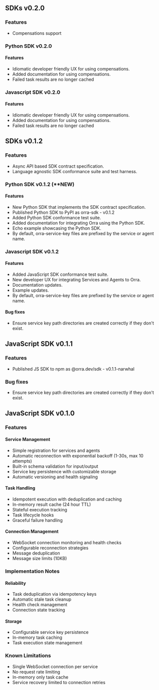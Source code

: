 ## SDKs v0.2.0

### Features
- Compensations support

### Python SDK v0.2.0

#### Features
- Idiomatic developer friendly UX for using compensations.
- Added documentation for using compensations.
- Failed task results are no longer cached

### Javascript SDK v0.2.0

#### Features
- Idiomatic developer friendly UX for using compensations.
- Added documentation for using compensations.
- Failed task results are no longer cached

## SDKs v0.1.2

### Features
- Async API based SDK contract specification.
- Language agnostic SDK conformance suite and test harness.

### Python SDK v0.1.2 (**NEW)

#### Features
- New Python SDK that implements the SDK contract specification.
- Published Python SDK to PyPI as orra-sdk - v0.1.2
- Added Python SDK conformance test suite.
- Added documentation for integrating Orra using the Python SDK.
- Echo example showcasing the Python SDK.
- By default, orra-service-key files are prefixed by the service or agent name.

### Javascript SDK v0.1.2

#### Features
- Added JavaScript SDK conformance test suite.
- New developer UX for integrating Services and Agents to Orra.
- Documentation updates.
- Example updates.
- By default, orra-service-key files are prefixed by the service or agent name.

#### Bug fixes
- Ensure service key path directories are created correctly if they don't exist.

## JavaScript SDK v0.1.1

### Features
- Published JS SDK to npm as @orra.dev/sdk - v0.1.1-narwhal

### Bug fixes
- Ensure service key path directories are created correctly if they don't exist.

## JavaScript SDK v0.1.0

### Features

#### Service Management
- Simple registration for services and agents
- Automatic reconnection with exponential backoff (1-30s, max 10 attempts)
- Built-in schema validation for input/output
- Service key persistence with customizable storage
- Automatic versioning and health signaling

#### Task Handling
- Idempotent execution with deduplication and caching
- In-memory result cache (24 hour TTL)
- Stateful execution tracking
- Task lifecycle hooks
- Graceful failure handling

#### Connection Management
- WebSocket connection monitoring and health checks
- Configurable reconnection strategies
- Message deduplication
- Message size limits (10KB)

### Implementation Notes

#### Reliability
- Task deduplication via idempotency keys
- Automatic stale task cleanup
- Health check management
- Connection state tracking

#### Storage
- Configurable service key persistence
- In-memory task caching
- Task execution state management

### Known Limitations
- Single WebSocket connection per service
- No request rate limiting
- In-memory only task cache
- Service recovery limited to connection retries
